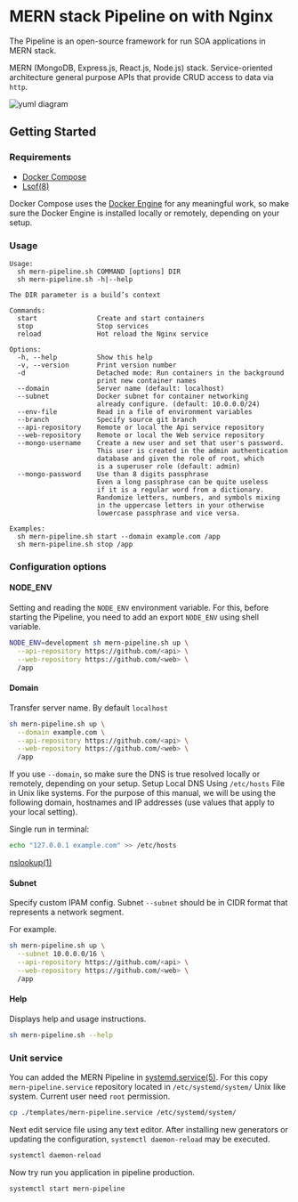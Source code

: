 # MERN stack Pipeline on with Nginx

The Pipeline is an open-source framework for run SOA applications in MERN stack.

MERN (MongoDB, Express.js, React.js, Node.js) stack. Service-oriented architecture general purpose APIs that provide CRUD access to data via `http`.

![yuml diagram](http://yuml.me/diagram/scruffy;dir:LR/class/[Nginx]->[Api{bg:yellowgreen}],[Nginx]->[Web{bg:yellow}],[Api]->[Database],[Api]->[Storage{bg:lightsteelblue}])

## Getting Started

### Requirements

- [Docker Compose](https://docs.docker.com/compose/install/)
- [Lsof(8)](https://man7.org/linux/man-pages/man8/lsof.8.html)

Docker Compose uses the [Docker Engine](https://docs.docker.com/get-docker/) for any meaningful work, so make sure the Docker Engine is installed locally or remotely, depending on your setup.

### Usage

```
Usage:
  sh mern-pipeline.sh COMMAND [options] DIR
  sh mern-pipeline.sh -h|--help

The DIR parameter is a build’s context

Commands:
  start               Create and start containers
  stop                Stop services
  reload              Hot reload the Nginx service

Options:
  -h, --help          Show this help
  -v, --version       Print version number
  -d                  Detached mode: Run containers in the background
                      print new container names
  --domain            Server name (default: localhost)
  --subnet            Docker subnet for container networking
                      already configure. (default: 10.0.0.0/24)
  --env-file          Read in a file of environment variables
  --branch            Specify source git branch
  --api-repository    Remote or local the Api service repository
  --web-repository    Remote or local the Web service repository
  --mongo-username    Create a new user and set that user's password.
                      This user is created in the admin authentication
                      database and given the role of root, which
                      is a superuser role (default: admin)
  --mongo-password    Use than 8 digits passphrase
                      Even a long passphrase can be quite useless
                      if it is a regular word from a dictionary.
                      Randomize letters, numbers, and symbols mixing
                      in the uppercase letters in your otherwise
                      lowercase passphrase and vice versa.

Examples:
  sh mern-pipeline.sh start --domain example.com /app
  sh mern-pipeline.sh stop /app
```

### Configuration options

#### NODE_ENV

Setting and reading the `NODE_ENV` environment variable. For this, before starting the Pipeline, you need to add an export `NODE_ENV` using shell variable.

```sh
NODE_ENV=development sh mern-pipeline.sh up \
  --api-repository https://github.com/<api> \
  --web-repository https://github.com/<web> \
  /app
```

#### Domain

Transfer server name. By default `localhost`

```sh
sh mern-pipeline.sh up \
  --domain example.com \
  --api-repository https://github.com/<api> \
  --web-repository https://github.com/<web> \
  /app
```

If you use `--domain`, so make sure the DNS is true resolved locally or remotely, depending on your setup. Setup Local DNS Using `/etc/hosts` File in Unix like systems.
For the purpose of this manual, we will be using the following domain, hostnames and IP addresses (use values that apply to your local setting).

Single run in terminal:

```sh
echo "127.0.0.1 example.com" >> /etc/hosts
```

[nslookup(1)](https://linux.die.net/man/1/nslookup)

#### Subnet

Specify custom IPAM config. Subnet `--subnet` should be in CIDR format that represents a network segment.

For example.

```sh
sh mern-pipeline.sh up \
  --subnet 10.0.0.0/16 \
  --api-repository https://github.com/<api> \
  --web-repository https://github.com/<web> \
  /app
```

#### Help

Displays help and usage instructions.

```sh
sh mern-pipeline.sh --help
```

### Unit service

You can added the MERN Pipeline in [systemd.service(5)](https://man7.org/linux/man-pages/man5/systemd.service.5.html). For this copy `mern-pipeline.service` repository located in `/etc/systemd/system/` Unix like system.
Current user need `root` permission.

```sh
cp ./templates/mern-pipeline.service /etc/systemd/system/
```

Next edit service file using any text editor. After installing new generators or updating the configuration, `systemctl daemon-reload` may be executed.

```sh
systemctl daemon-reload
```

Now try run you application in pipeline production.

```sh
systemctl start mern-pipeline
```
